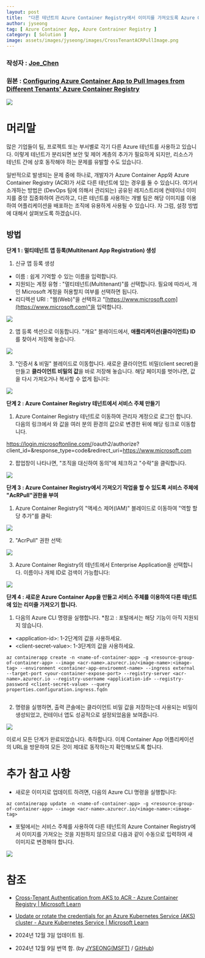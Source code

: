 ```yaml
---
layout: post
title:  "다른 테넌트의 Azure Container Registry에서 이미지를 가져오도록 Azure Container App 구성하기"
author: jyseong
tag: [ Azure Container App, Azure Contrainer Registry ]
category: [ Solution ]
image: assets/images/jyseong/images/CrossTenantACRPullImage.png
---
```


### 작성자 : [Joe_Chen](https://techcommunity.microsoft.com/users/joe_chen/1542074)
### 원본 : [Configuring Azure Container App to Pull Images from Different Tenants' Azure Container Registry](https://techcommunity.microsoft.com/blog/appsonazureblog/configuring-azure-container-app-to-pull-images-from-different-tenants-azure-cont/4279099)

![](../assets/images/jyseong/images/CrossTenantACRPullImage.png)

# 머리말

많은 기업들이 팀, 프로젝트 또는 부서별로 각기 다른  Azure 테넌트를 사용하고 있습니다. 이렇게 테넌트가 분리되면 보안 및 제어 계층의 추가가 필요하게 되지만, 리소스가 테넌트 간에 상호 동작해야 하는 문제를 유발할 수도 있습니다.

일반적으로 발생되는 문제 중에 하나로, 개발자가 Azure Container App와 Azure Container Registry (ACR)가 서로 다른 테넌트에 있는 경우를 둘 수 있습니다. 여기서 소개하는 방법은 (DevOps 팀에 의해서 관리되는) 공유된 레지스트리에 컨테이너 이미지를 중앙 집중화하여 관리하고, 다른 테넌트를 사용하는 개별 팀은 해당 이미지를 이용하여 어플리케이션을 배포하는 조직에 유용하게 사용될 수 있습니다. 자 그럼, 설정 방법에 대해서 살펴보도록 하겠습니다.

## 방법
**단계 1 : 멀티테넌트 앱 등록(Multitenant App Registration) 생성**

1. 신규 앱 등록 생성
- 이름 : 쉽게 기억할 수 있는 이름을 입력합니다.
- 지원되는 계정 유형 : "멀티테넌트(Multitenant)"를 선택합니다. 필요에 따라서, 개인 Microsoft 계정을 허용할지 여부를 선택하면 됩니다. 
- 리디렉션 URI : "웹(Web)"을 선택하고 "[https://www.microsoft.com](https://www.microsoft.com)"을 입력합니다. 

![](../assets/images/jyseong/images/111.png)

2. 앱 등록 섹션으로 이동합니다. "개요" 블레이드에서, **애플리케이션(클라이언트) ID**를 찾아서 저장해 놓습니다.

![](../assets/images/jyseong/images/222.png)

3. "인증서 & 비밀" 블레이드로 이동합니다. 새로운 클라이언트 비밀(client secret)을 만들고 **클라이언트 비밀의 값**을 바로 저장해 놓습니다. 해당 페이지를 벗어나면, 값을 다시 가져오거나 복사할 수 없게 됩니다:

![](../assets/images/jyseong/images/333.png)

**단계 2 : Azure Container Registry 테넌트에서 서비스 주체 만들기**

1. Azure Container Registry 테넌트로 이동하여 관리자 계정으로 로그인 합니다. 다음의 링크에서 <ACR-Tenant-ID>와 <Multitenant-application-ID> 값을 여러 분의 환경의 값으로 변경한 뒤에 해당 링크로 이동합니다.

https://login.microsoftonline.com/<ACR-Tenant-ID>/oauth2/authorize?client_id=<Multitenant-application-ID>&response_type=code&redirect_uri=https://www.microsoft.com

2. 팝업창이 나타나면, "조직을 대신하여 동의"에 체크하고 "수락"을 클릭합니다.

![](../assets/images/jyseong/images/Joe_Chen_23-1729834988717.png)

**단계 3 : Azure Container Registry에서 가져오기 작업을 할 수 있도록 서비스 주체에 "AcRPull"권한을 부여**

1. Azure Container Registry의 "액세스 제어(IAM)" 블레이드로 이동하여 "역할 할당 추가"를 클릭:

![](../assets/images/jyseong/images/Joe_Chen_24-172983498871.png)

2. "AcrPull" 권한 선택:

![](../assets/images/jyseong/images/444.png)

3. Azure Container Registry의 테넌트에서 Enterprise Application을 선택합니다. 이름이나 개체 ID로 검색이 가능합니다:

![](../assets/images/jyseong/images/555.png)

**단계 4 : 새로운 Azure Container App을 만들고 서비스 주체를 이용하여 다른 테넌트에 있는 리미즐 가져오기 합니다.**

1. 다음의 Azure CLI 명령을 실행합니다. *참고 : 포털에서는 해당 기능이 아직 지원되지 않습니다.

- \<application-id>: 1-2단계의 값을 사용하세요.
- \<client-secret-value>: 1-3단계의 값을 사용하세요.

```
az containerapp create -n <name-of-container-app> -g <resource-group-of-container-app> --image <acr-name>.azurecr.io/<image-name>:<image-tag> --environment <container-app-enviroemnt-name> --ingress external --target-port <your-container-expose-port> --registry-server <acr-name>.azurecr.io --registry-username <application-id> --registry-password <client-secret-value> --query properties.configuration.ingress.fqdn
 
```

2. 명령을 실행하면, 출력 콘솔에는 클라이언트 비밀 값을 저장하는데 사용되는 비밀이 생성되었고, 컨테이너 앱도 성공적으로 설정되었음을 보여줍니다.

![](../assets/images/jyseong/images/888.png)

이로서 모든 단계가 완료되었습니다. 축하합니다. 이제 Container App 어플리케이션의 URL을 방문하여 모든 것이 제대로 동작하는지 확인해보도록 합니다.

# 추가 참고 사항
- 새로운 이미지로 업데이트 하려면, 다음의 Azure CLI 명령을 실행합니다:

```
az containerapp update -n <name-of-container-app> -g <resource-group-of-container-app> --image <acr-name>.azurecr.io/<image-name>:<image-tag>
```

- 포털에서는 서비스 주체를 사용하여 다른 테넌트의 Azure Container Registry에서 이미지를 가져오는 것을 지원하지 않으므로 다음과 같이 수동으로 입력하여 새 이미지로 변경해야 합니다.

![](../assets/images/jyseong/images/777.png)

# 참조

- [Cross-Tenant Authentication from AKS to ACR - Azure Container Registry | Microsoft Learn](https://learn.microsoft.com/en-us/azure/container-registry/authenticate-aks-cross-tenant#step-by-step-instructions)
- [Update or rotate the credentials for an Azure Kubernetes Service (AKS) cluster - Azure Kubernetes Service | Microsoft Learn](https://learn.microsoft.com/en-us/azure/aks/update-credentials#update-aks-cluster-with-service-principal-credentials)


- 2024년 12월 3일 업데이트 됨.
- 2024년 12월 9일 번역 함. (by [JYSEONG(MSFT)](https://techcommunity.microsoft.com/users/ji%20yong%20seong/219866) / [GitHub](https://github.com/jiyongseong))